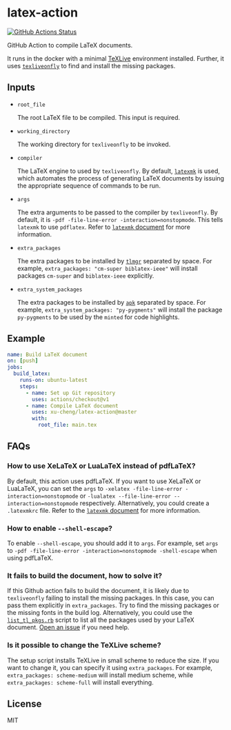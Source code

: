 # latex-action

[![GitHub Actions Status](https://github.com/xu-cheng/latex-action/workflows/Test%20Github%20Action/badge.svg)](https://github.com/xu-cheng/latex-action/actions)

GitHub Action to compile LaTeX documents.

It runs in the docker with a minimal [TeXLive](https://www.tug.org/texlive/) environment installed. Further, it uses [`texliveonfly`](https://ctan.org/pkg/texliveonfly) to find and install the missing packages.

## Inputs

* `root_file`

    The root LaTeX file to be compiled. This input is required.

* `working_directory`

    The working directory for `texliveonfly` to be invoked.

* `compiler`

    The LaTeX engine to used by `texliveonfly`. By default, [`latexmk`](https://ctan.org/pkg/latexmk) is used, which automates the process of generating LaTeX documents by issuing the appropriate sequence of commands to be run.

* `args`

    The extra arguments to be passed to the compiler by `texliveonfly`. By default, it is `-pdf -file-line-error -interaction=nonstopmode`. This tells `latexmk` to use `pdflatex`. Refer to [`latexmk` document](http://texdoc.net/texmf-dist/doc/support/latexmk/latexmk.pdf) for more information.

* `extra_packages`

    The extra packages to be installed by [`tlmgr`](https://www.tug.org/texlive/tlmgr.html) separated by space. For example, `extra_packages: "cm-super biblatex-ieee"` will install packages `cm-super` and `biblatex-ieee` explicitly.

* `extra_system_packages`

    The extra packages to be installed by [`apk`](https://pkgs.alpinelinux.org/packages) separated by space. For example, `extra_system_packages: "py-pygments"` will install the package `py-pygments` to be used by the `minted` for code highlights.

## Example

```yaml
name: Build LaTeX document
on: [push]
jobs:
  build_latex:
    runs-on: ubuntu-latest
    steps:
      - name: Set up Git repository
        uses: actions/checkout@v1
      - name: Compile LaTeX document
        uses: xu-cheng/latex-action@master
        with:
          root_file: main.tex
```

## FAQs

### How to use XeLaTeX or LuaLaTeX instead of pdfLaTeX?

By default, this action uses pdfLaTeX. If you want to use XeLaTeX or LuaLaTeX, you can set the `args` to `-xelatex -file-line-error -interaction=nonstopmode` or `-lualatex --file-line-error --interaction=nonstopmode` respectively. Alternatively, you could create a `.latexmkrc` file. Refer to the [`latexmk` document](http://texdoc.net/texmf-dist/doc/support/latexmk/latexmk.pdf) for more information.

### How to enable `--shell-escape`?

To enable `--shell-escape`, you should add it to `args`. For example, set `args` to `-pdf -file-line-error -interaction=nonstopmode -shell-escape` when using pdfLaTeX.

### It fails to build the document, how to solve it?

If this Github action fails to build the document, it is likely due to `texliveonfly` failing to install the missing packages. In this case, you can pass them explicitly in `extra_packages`. Try to find the missing packages or the missing fonts in the build log. Alternatively, you could use the [`list_tl_pkgs.rb`](https://github.com/xu-cheng/latex-action/blob/master/tools/list_tl_pkgs.rb) script to list all the packages used by your LaTeX document. [Open an issue](https://github.com/xu-cheng/latex-action/issues/new) if you need help.

### Is it possible to change the TeXLive scheme?

The setup script installs TeXLive in small scheme to reduce the size. If you want to change it, you can specify it using `extra_packages`. For example, `extra_packages: scheme-medium` will install medium scheme, while `extra_packages: scheme-full` will install everything.

## License

MIT
